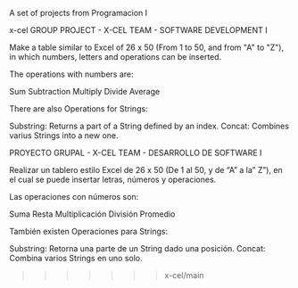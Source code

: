 A set of projects from Programacion I


x-cel
GROUP PROJECT - X-CEL TEAM - SOFTWARE DEVELOPMENT I 

Make a table similar to Excel of 26 x 50 (From 1 to 50, and from "A" to "Z"), in which numbers, letters and operations can be inserted. 

The operations with numbers are: 

Sum
Subtraction
Multiply 
Divide
Average

There are also Operations for Strings: 

Substring: Returns a part of a String defined by an index.
Concat: Combines varius Strings into a new one.

PROYECTO GRUPAL - X-CEL TEAM - DESARROLLO DE SOFTWARE I 

Realizar un tablero estilo Excel de 26 x 50 (De 1 al 50, y de “A” a la” Z”), en el cual se puede insertar letras, números y operaciones. 

Las operaciones con números son: 

Suma 
Resta 
Multiplicación 
División 
Promedio 

También existen Operaciones para Strings:

Substring: Retorna una parte de un String dado una posición. 
Concat: Combina varios Strings en uno solo. 
>>>>>>> x-cel/main
